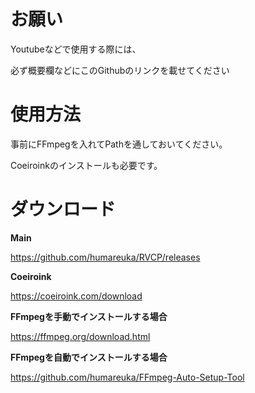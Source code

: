 # お願い
 Youtubeなどで使用する際には、
 
必ず概要欄などにこのGithubのリンクを載せてください

# 使用方法
事前にFFmpegを入れてPathを通しておいてください。

Coeiroinkのインストールも必要です。

# ダウンロード
**Main**

https://github.com/humareuka/RVCP/releases

**Coeiroink**

https://coeiroink.com/download

**FFmpegを手動でインストールする場合**

https://ffmpeg.org/download.html

**FFmpegを自動でインストールする場合**

https://github.com/humareuka/FFmpeg-Auto-Setup-Tool
